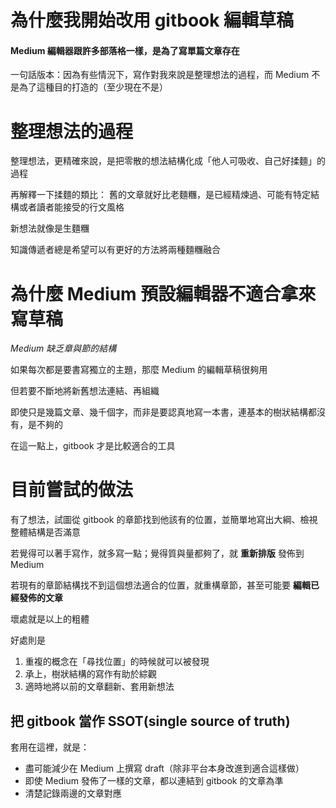 # 為什麼我開始改用 gitbook 編輯草稿

#### Medium 編輯器跟許多部落格一樣，是為了寫單篇文章存在

一句話版本：因為有些情況下，寫作對我來說是整理想法的過程，而 Medium 不是為了這種目的打造的（至少現在不是）

# 整理想法的過程

整理想法，更精確來說，是把零散的想法結構化成「他人可吸收、自己好揉麵」的過程

再解釋一下揉麵的類比：
舊的文章就好比老麵糰，是已經精煉過、可能有特定結構或者讀者能接受的行文風格

新想法就像是生麵糰

知識傳遞者總是希望可以有更好的方法將兩種麵糰融合

# 為什麼 Medium 預設編輯器不適合拿來寫草稿

*Medium 缺乏章與節的結構*

如果每次都是要書寫獨立的主題，那麼 Medium 的編輯草稿很夠用

但若要不斷地將新舊想法連結、再組織

即使只是幾篇文章、幾千個字，而非是要認真地寫一本書，連基本的樹狀結構都沒有，是不夠的

在這一點上，gitbook 才是比較適合的工具

# 目前嘗試的做法

有了想法，試圖從 gitbook 的章節找到他該有的位置，並簡單地寫出大綱、檢視整體結構是否滿意

若覺得可以著手寫作，就多寫一點；覺得質與量都夠了，就 **重新排版** 發佈到 Medium

若現有的章節結構找不到這個想法適合的位置，就重構章節，甚至可能要 **編輯已經發佈的文章**

壞處就是以上的粗體

好處則是

1. 重複的概念在「尋找位置」的時候就可以被發現
2. 承上，樹狀結構的寫作有助於綜觀
3. 適時地將以前的文章翻新、套用新想法

## 把 gitbook 當作 SSOT(single source of truth)

套用在這裡，就是：

* 盡可能減少在 Medium 上撰寫 draft（除非平台本身改進到適合這樣做）
* 即使 Medium 發佈了一樣的文章，都以連結到 gitbook 的文章為準
* 清楚記錄兩邊的文章對應


